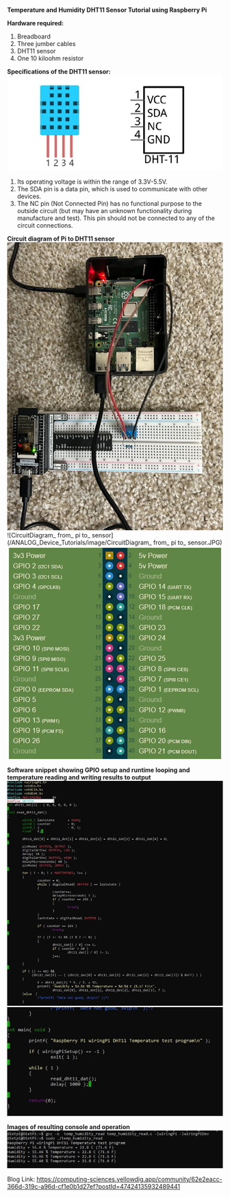 **Temperature and Humidity DHT11 Sensor Tutorial using Raspberry Pi**

**Hardware required:**
1. Breadboard
2. Three jumber cables
3. DHT11 sensor
4. One 10 kiloohm resistor

**Specifications of the DHT11 sensor:**
![DHT11_Specs](/ANALOG_Device_Tutorials/image/DHT11_Specs.JPG)<br/>
1. Its operating voltage is within the range of 3.3V-5.5V.
2. The SDA pin is a data pin, which is used to communicate with other devices.
3. The NC pin (Not Connected Pin) has no functional purpose to the outside circuit (but may have an unknown functionality during
manufacture and test). This pin should not be connected to any of the circuit connections.

**Circuit diagram of Pi to DHT11 sensor**
![Operational_Circuit_Pi](/ANALOG_Device_Tutorials/image/Operational_Circuit_Pi.jpeg)<br/>
![CircuitDiagram_ from_ pi to_ sensor](/ANALOG_Device_Tutorials/image/CircuitDiagram_ from_ pi to_ sensor.JPG)<br/>
![Raspberry_Pi_Pins](/ANALOG_Device_Tutorials/image/Raspberry_Pi_Pins.JPG)<br/>

**Software snippet showing GPIO setup and runtime looping and temperature reading and writing results to output**
![C_program_snippet1](/ANALOG_Device_Tutorials/image/C_program_snippet1.JPG)<br/>
![C_program_snippet2](/ANALOG_Device_Tutorials/image/C_program_snippet2.JPG)<br/>

**Images of resulting console and operation**
![Temperature_data_Pi](/ANALOG_Device_Tutorials/image/Temperature_data_Pi.JPG)<br/>

Blog Link:
https://computing-sciences.yellowdig.app/community/62e2eacc-366d-319c-a96d-cf1e0b1d27ef?postId=47424135932489441


